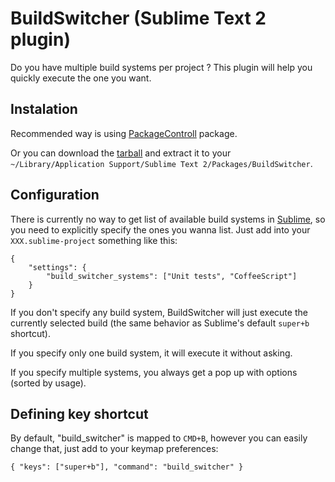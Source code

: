 # BuildSwitcher (Sublime Text 2 plugin)

Do you have multiple build systems per project ? This plugin will help you quickly execute the one you want.

## Instalation
Recommended way is using [PackageControll] package.

Or you can download the [tarball] and extract it to your `~/Library/Application Support/Sublime Text 2/Packages/BuildSwitcher`.

## Configuration
There is currently no way to get list of available build systems in [Sublime], so you need to explicitly specify the ones you wanna list. Just add into your `XXX.sublime-project` something like this:

````
{
    "settings": {
        "build_switcher_systems": ["Unit tests", "CoffeeScript"]
    }
}
````

If you don't specify any build system, BuildSwitcher will just execute the currently selected build (the same behavior as Sublime's default `super+b` shortcut).

If you specify only one build system, it will execute it without asking.

If you specify multiple systems, you always get a pop up with options (sorted by usage).

## Defining key shortcut
By default, "build_switcher" is mapped to `CMD+B`, however you can easily change that, just add to your keymap preferences:

````
{ "keys": ["super+b"], "command": "build_switcher" }
````



[Sublime]: http://www.sublimetext.com/
[PackageControll]: http://wbond.net/sublime_packages/package_control/installation
[tarball]: https://github.com/vojtajina/sublime-BuildSwitcher/tarball/master
